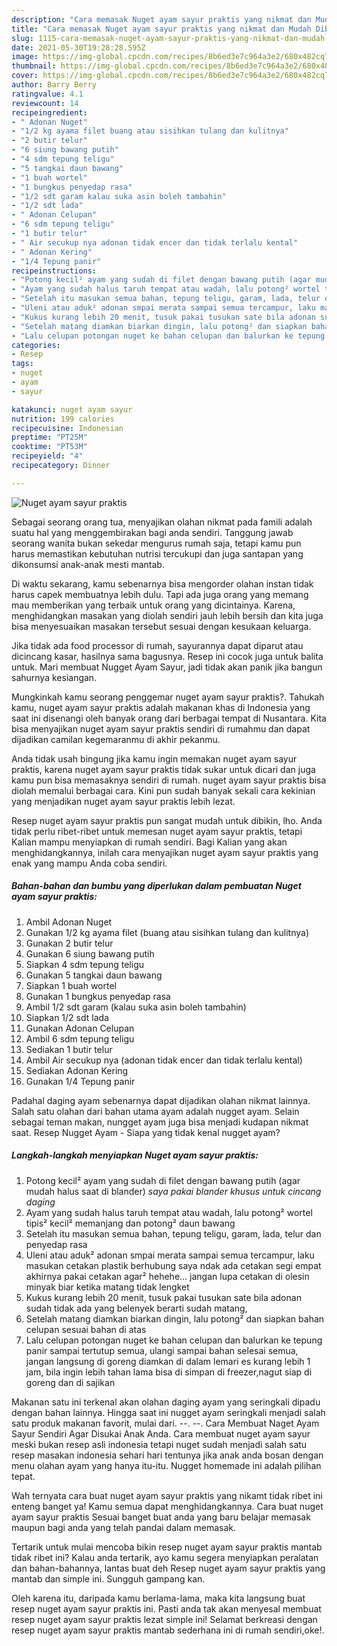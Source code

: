 ```yaml
---
description: "Cara memasak Nuget ayam sayur praktis yang nikmat dan Mudah Dibuat"
title: "Cara memasak Nuget ayam sayur praktis yang nikmat dan Mudah Dibuat"
slug: 1115-cara-memasak-nuget-ayam-sayur-praktis-yang-nikmat-dan-mudah-dibuat
date: 2021-05-30T19:28:28.595Z
image: https://img-global.cpcdn.com/recipes/8b6ed3e7c964a3e2/680x482cq70/nuget-ayam-sayur-praktis-foto-resep-utama.jpg
thumbnail: https://img-global.cpcdn.com/recipes/8b6ed3e7c964a3e2/680x482cq70/nuget-ayam-sayur-praktis-foto-resep-utama.jpg
cover: https://img-global.cpcdn.com/recipes/8b6ed3e7c964a3e2/680x482cq70/nuget-ayam-sayur-praktis-foto-resep-utama.jpg
author: Barry Berry
ratingvalue: 4.1
reviewcount: 14
recipeingredient:
- " Adonan Nuget"
- "1/2 kg ayama filet buang atau sisihkan tulang dan kulitnya"
- "2 butir telur"
- "6 siung bawang putih"
- "4 sdm tepung teligu"
- "5 tangkai daun bawang"
- "1 buah wortel"
- "1 bungkus penyedap rasa"
- "1/2 sdt garam kalau suka asin boleh tambahin"
- "1/2 sdt lada"
- " Adonan Celupan"
- "6 sdm tepung teligu"
- "1 butir telur"
- " Air secukup nya adonan tidak encer dan tidak terlalu kental"
- " Adonan Kering"
- "1/4 Tepung panir"
recipeinstructions:
- "Potong kecil² ayam yang sudah di filet dengan bawang putih (agar mudah halus saat di blander) *saya pakai blander khusus untuk cincang daging*"
- "Ayam yang sudah halus taruh tempat atau wadah, lalu potong² wortel tipis² kecil² memanjang dan potong² daun bawang"
- "Setelah itu masukan semua bahan, tepung teligu, garam, lada, telur dan penyedap rasa"
- "Uleni atau aduk² adonan smpai merata sampai semua tercampur, laku masukan cetakan plastik berhubung saya ndak ada cetakan segi empat akhirnya pakai cetakan agar² hehehe... jangan lupa cetakan di olesin minyak biar ketika matang tidak lengket"
- "Kukus kurang lebih 20 menit, tusuk pakai tusukan sate bila adonan sudah tidak ada yang belenyek berarti sudah matang,"
- "Setelah matang diamkan biarkan dingin, lalu potong² dan siapkan bahan celupan sesuai bahan di atas"
- "Lalu celupan potongan nuget ke bahan celupan dan balurkan ke tepung panir sampai tertutup semua, ulangi sampai bahan selesai semua, jangan langsung di goreng diamkan di dalam lemari es kurang lebih 1 jam, bila ingin lebih tahan lama bisa di simpan di freezer,nagut siap di goreng dan di sajikan"
categories:
- Resep
tags:
- nuget
- ayam
- sayur

katakunci: nuget ayam sayur 
nutrition: 199 calories
recipecuisine: Indonesian
preptime: "PT25M"
cooktime: "PT53M"
recipeyield: "4"
recipecategory: Dinner

---
```



![Nuget ayam sayur praktis](https://img-global.cpcdn.com/recipes/8b6ed3e7c964a3e2/680x482cq70/nuget-ayam-sayur-praktis-foto-resep-utama.jpg)

Sebagai seorang orang tua, menyajikan olahan nikmat pada famili adalah suatu hal yang menggembirakan bagi anda sendiri. Tanggung jawab seorang  wanita bukan sekedar mengurus rumah saja, tetapi kamu pun harus memastikan kebutuhan nutrisi tercukupi dan juga santapan yang dikonsumsi anak-anak mesti mantab.

Di waktu  sekarang, kamu sebenarnya bisa mengorder olahan instan tidak harus capek membuatnya lebih dulu. Tapi ada juga orang yang memang mau memberikan yang terbaik untuk orang yang dicintainya. Karena, menghidangkan masakan yang diolah sendiri jauh lebih bersih dan kita juga bisa menyesuaikan masakan tersebut sesuai dengan kesukaan keluarga. 

Jika tidak ada food processor di rumah, sayurannya dapat diparut atau dicincang kasar, hasilnya sama bagusnya. Resep ini cocok juga untuk balita untuk. Mari membuat Nugget Ayam Sayur, jadi tidak akan panik jika bangun sahurnya kesiangan.

Mungkinkah kamu seorang penggemar nuget ayam sayur praktis?. Tahukah kamu, nuget ayam sayur praktis adalah makanan khas di Indonesia yang saat ini disenangi oleh banyak orang dari berbagai tempat di Nusantara. Kita bisa menyajikan nuget ayam sayur praktis sendiri di rumahmu dan dapat dijadikan camilan kegemaranmu di akhir pekanmu.

Anda tidak usah bingung jika kamu ingin memakan nuget ayam sayur praktis, karena nuget ayam sayur praktis tidak sukar untuk dicari dan juga kamu pun bisa memasaknya sendiri di rumah. nuget ayam sayur praktis bisa diolah memalui berbagai cara. Kini pun sudah banyak sekali cara kekinian yang menjadikan nuget ayam sayur praktis lebih lezat.

Resep nuget ayam sayur praktis pun sangat mudah untuk dibikin, lho. Anda tidak perlu ribet-ribet untuk memesan nuget ayam sayur praktis, tetapi Kalian mampu menyiapkan di rumah sendiri. Bagi Kalian yang akan menghidangkannya, inilah cara menyajikan nuget ayam sayur praktis yang enak yang mampu Anda coba sendiri.

<!--inarticleads1-->

##### Bahan-bahan dan bumbu yang diperlukan dalam pembuatan Nuget ayam sayur praktis:

1. Ambil  Adonan Nuget
1. Gunakan 1/2 kg ayama filet (buang atau sisihkan tulang dan kulitnya)
1. Gunakan 2 butir telur
1. Gunakan 6 siung bawang putih
1. Siapkan 4 sdm tepung teligu
1. Gunakan 5 tangkai daun bawang
1. Siapkan 1 buah wortel
1. Gunakan 1 bungkus penyedap rasa
1. Ambil 1/2 sdt garam (kalau suka asin boleh tambahin)
1. Siapkan 1/2 sdt lada
1. Gunakan  Adonan Celupan
1. Ambil 6 sdm tepung teligu
1. Sediakan 1 butir telur
1. Ambil  Air secukup nya (adonan tidak encer dan tidak terlalu kental)
1. Sediakan  Adonan Kering
1. Gunakan 1/4 Tepung panir


Padahal daging ayam sebenarnya dapat dijadikan olahan nikmat lainnya. Salah satu olahan dari bahan utama ayam adalah nugget ayam. Selain sebagai teman makan, nungget ayam juga bisa menjadi kudapan nikmat saat. Resep Nugget Ayam - Siapa yang tidak kenal nugget ayam? 

<!--inarticleads2-->

##### Langkah-langkah menyiapkan Nuget ayam sayur praktis:

1. Potong kecil² ayam yang sudah di filet dengan bawang putih (agar mudah halus saat di blander) *saya pakai blander khusus untuk cincang daging*
1. Ayam yang sudah halus taruh tempat atau wadah, lalu potong² wortel tipis² kecil² memanjang dan potong² daun bawang
1. Setelah itu masukan semua bahan, tepung teligu, garam, lada, telur dan penyedap rasa
1. Uleni atau aduk² adonan smpai merata sampai semua tercampur, laku masukan cetakan plastik berhubung saya ndak ada cetakan segi empat akhirnya pakai cetakan agar² hehehe... jangan lupa cetakan di olesin minyak biar ketika matang tidak lengket
1. Kukus kurang lebih 20 menit, tusuk pakai tusukan sate bila adonan sudah tidak ada yang belenyek berarti sudah matang,
1. Setelah matang diamkan biarkan dingin, lalu potong² dan siapkan bahan celupan sesuai bahan di atas
1. Lalu celupan potongan nuget ke bahan celupan dan balurkan ke tepung panir sampai tertutup semua, ulangi sampai bahan selesai semua, jangan langsung di goreng diamkan di dalam lemari es kurang lebih 1 jam, bila ingin lebih tahan lama bisa di simpan di freezer,nagut siap di goreng dan di sajikan


Makanan satu ini terkenal akan olahan daging ayam yang seringkali dipadu dengan bahan lainnya. Hingga saat ini nugget ayam seringkali menjadi salah satu produk makanan favorit, mulai dari. --. --. Cara Membuat Naget Ayam Sayur Sendiri Agar Disukai Anak Anda. Cara membuat nuget ayam sayur meski bukan resep asli indonesia tetapi nuget sudah menjadi salah satu resep masakan indonesia sehari hari tentunya jika anak anda bosan dengan menu olahan ayam yang hanya itu-itu. Nugget homemade ini adalah pilihan tepat. 

Wah ternyata cara buat nuget ayam sayur praktis yang nikamt tidak ribet ini enteng banget ya! Kamu semua dapat menghidangkannya. Cara buat nuget ayam sayur praktis Sesuai banget buat anda yang baru belajar memasak maupun bagi anda yang telah pandai dalam memasak.

Tertarik untuk mulai mencoba bikin resep nuget ayam sayur praktis mantab tidak ribet ini? Kalau anda tertarik, ayo kamu segera menyiapkan peralatan dan bahan-bahannya, lantas buat deh Resep nuget ayam sayur praktis yang mantab dan simple ini. Sungguh gampang kan. 

Oleh karena itu, daripada kamu berlama-lama, maka kita langsung buat resep nuget ayam sayur praktis ini. Pasti anda tak akan menyesal membuat resep nuget ayam sayur praktis lezat simple ini! Selamat berkreasi dengan resep nuget ayam sayur praktis mantab sederhana ini di rumah sendiri,oke!.

